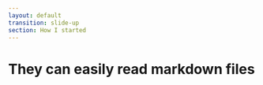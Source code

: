 ```yaml
---
layout: default
transition: slide-up
section: How I started
---
```


# They can easily read markdown files

